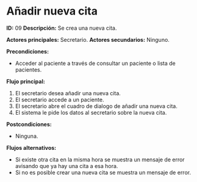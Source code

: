 # **Añadir nueva cita**
**ID:** 09 **Descripción:** Se crea una nueva cita.

**Actores principales:** Secretario.    **Actores secundarios:** Ninguno.

**Precondiciones:**
- Acceder al paciente a través de consultar un paciente o lista de pacientes.

**Flujo principal:**
1. El secretario desea añadir una nueva cita.
2. El secretario accede a un paciente.
3. El secretario abre el cuadro de dialogo de añadir una nueva cita.
4. El sistema le pide los datos al secretario sobre la nueva cita.


**Postcondiciones:**
- Ninguna.

**Flujos alternativos:**
- Si existe otra cita en la misma hora se muestra un mensaje de error avisando que ya hay una cita a esa hora.
- Si no es posible crear una nueva cita se muestra un mensaje de error.
